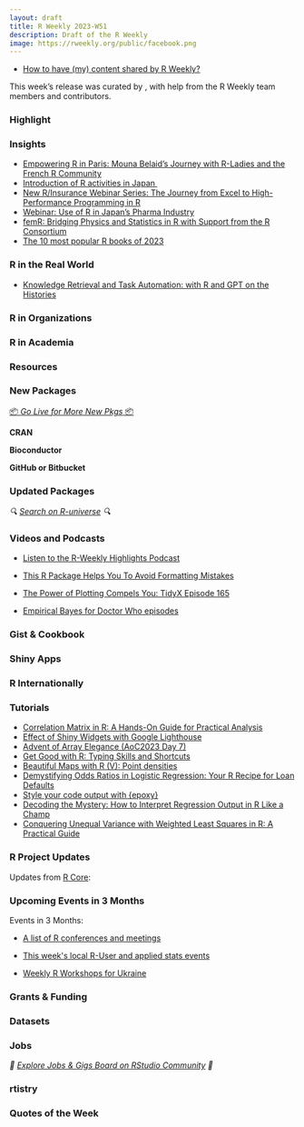 ```yaml
---
layout: draft
title: R Weekly 2023-W51
description: Draft of the R Weekly
image: https://rweekly.org/public/facebook.png
---
```



+ [How to have (my) content shared by R Weekly?](https://github.com/rweekly/rweekly.org#how-to-have-my-content-shared-by-r-weekly)

This week’s release was curated by [](), with help from the R Weekly team members and contributors.



### Highlight



### Insights

+ [Empowering R in Paris: Mouna Belaid’s Journey with R-Ladies and the French R Community](https://www.r-consortium.org/blog/2023/12/15/empowering-r-in-paris-mouna-belaids-journey-with-r-ladies-and-the-french-r-community)
+ [Introduction of R activities in Japan ](https://www.r-consortium.org/blog/2023/12/14/introduction-of-r-activities-in-japan)
+ [New R/Insurance Webinar Series: The Journey from Excel to High-Performance Programming in R](https://www.r-consortium.org/blog/2023/12/13/new-r-insurance-webinar-series-the-journey-from-excel-to-high-performance-programming-in-r)
+ [Webinar: Use of R in Japan’s Pharma Industry](https://www.r-consortium.org/blog/2023/12/12/webinar-use-of-r-in-japans-pharma-industry)
+ [femR: Bridging Physics and Statistics in R with Support from the R Consortium](https://www.r-consortium.org/blog/2023/12/11/femr-bridging-physics-and-statistics-in-r-with-support-from-the-r-consortium)
+ [The 10 most popular R books of 2023](https://oscarbaruffa.com/the-10-most-popular-r-books-of-2023/)

### R in the Real World
+ [Knowledge Retrieval and Task Automation: with R and GPT on the Histories](https://boiled-data.github.io/HistoriesGPT.html)



### R in Organizations


### R in Academia



### Resources



### New Packages

<p class="added-hostname"><a href="https://rweekly.org/live" target="_blank" class="externalLink">📦 <i>Go Live for More New Pkgs</i> 📦</a></p>


**CRAN**



**Bioconductor**



**GitHub or Bitbucket**



### Updated Packages

<i>🔍 [Search on R-universe](https://r-universe.dev/search/) 🔍</i>

### Videos and Podcasts

+ [Listen to the R-Weekly Highlights Podcast](https://rweekly.fireside.fm/)
+ [This R Package Helps You To Avoid Formatting Mistakes](https://www.youtube.com/watch?v=wOcMPGHdfVY)

+ [The Power of Plotting Compels You: TidyX Episode 165](https://www.youtube.com/watch?v=Y6Q6aPWp3x4&t=1s)

+ [Empirical Bayes for Doctor Who episodes ](https://www.youtube.com/watch?v=OtDpYeiwbj8)

### Gist & Cookbook



### Shiny Apps



### R Internationally



### Tutorials

+ [Correlation Matrix in R: A Hands-On Guide for Practical Analysis](https://www.marsja.se/correlation-matrix-in-r-a-hands-on-guide-for-practical-analysis/)
+ [Effect of Shiny Widgets with Google Lighthouse](https://www.jumpingrivers.com/blog/shiny-app-start-up-google-lighthouse-part-3/)
+ [Advent of Array Elegance (AoC2023 Day 7)](https://jcarroll.com.au/2023/12/10/advent-of-array-elegance/)
+ [Get Good with R: Typing Skills and Shortcuts](https://www.njtierney.com/post/2023/12/04/get-good-type-fast/)
+ [Beautiful Maps with R (V): Point densities](https://dieghernan.github.io/202312_bertin_dots/)
+ [Demystifying Odds Ratios in Logistic Regression: Your R Recipe for Loan Defaults](https://www.spsanderson.com/steveondata/posts/2023-12-15/index.html)
+ [Style your code output with {epoxy}](https://albert-rapp.de/posts/17_epoxy/17_epoxy)
+ [Decoding the Mystery: How to Interpret Regression Output in R Like a Champ](https://www.spsanderson.com/steveondata/posts/2023-12-14/index.html)
+ [Conquering Unequal Variance with Weighted Least Squares in R: A Practical Guide](https://www.spsanderson.com/steveondata/posts/2023-12-12/index.html)

<!--<div class="post-more-begin></div><div class="post-more-end"></div>-->

### R Project Updates

Updates from [R Core](http://developer.r-project.org/blosxom.cgi/R-devel/NEWS):


### Upcoming Events in 3 Months

Events in 3 Months:


+ [A list of R conferences and meetings](https://jumpingrivers.github.io/meetingsR/events.html)

+ [This week's local R-User and applied stats events](https://community.rstudio.com/c/irl)

+ [Weekly R Workshops for Ukraine](https://sites.google.com/view/dariia-mykhailyshyna/main/r-workshops-for-ukraine)

### Grants & Funding


### Datasets


### Jobs

<i>💼 [Explore Jobs & Gigs Board on RStudio Community](https://community.rstudio.com/c/jobs/) 💼</i>

### rtistry


### Quotes of the Week

